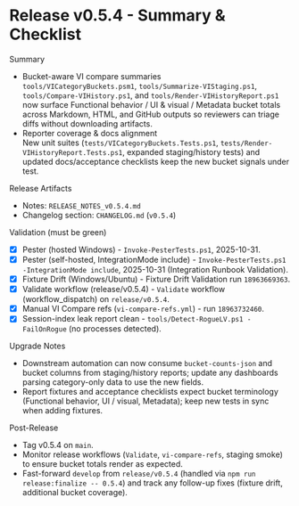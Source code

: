 <!-- markdownlint-disable-next-line MD041 -->
# Release v0.5.4 - Summary & Checklist

Summary

- Bucket-aware VI compare summaries  
  `tools/VICategoryBuckets.psm1`, `tools/Summarize-VIStaging.ps1`, `tools/Compare-VIHistory.ps1`, and
  `tools/Render-VIHistoryReport.ps1` now surface Functional behavior / UI & visual / Metadata bucket totals across
  Markdown, HTML, and GitHub outputs so reviewers can triage diffs without downloading artifacts.
- Reporter coverage & docs alignment  
  New unit suites (`tests/VICategoryBuckets.Tests.ps1`, `tests/Render-VIHistoryReport.Tests.ps1`, expanded staging/history
  tests) and updated docs/acceptance checklists keep the new bucket signals under test.

Release Artifacts

- Notes: `RELEASE_NOTES_v0.5.4.md`
- Changelog section: `CHANGELOG.md` (`v0.5.4`)

Validation (must be green)

- [x] Pester (hosted Windows) - `Invoke-PesterTests.ps1`, 2025-10-31.
- [x] Pester (self-hosted, IntegrationMode include) - `Invoke-PesterTests.ps1 -IntegrationMode include`, 2025-10-31 (Integration Runbook Validation).
- [x] Fixture Drift (Windows/Ubuntu) - Fixture Drift Validation run `18963669363`.
- [x] Validate workflow (release/v0.5.4) - `Validate` workflow (workflow_dispatch) on `release/v0.5.4`.
- [x] Manual VI Compare refs (`vi-compare-refs.yml`) - run `18963732460`.
- [x] Session-index leak report clean - `tools/Detect-RogueLV.ps1 -FailOnRogue` (no processes detected).

Upgrade Notes

- Downstream automation can now consume `bucket-counts-json` and bucket columns from staging/history reports; update any
  dashboards parsing category-only data to use the new fields.
- Report fixtures and acceptance checklists expect bucket terminology (Functional behavior, UI / visual, Metadata); keep
  new tests in sync when adding fixtures.

Post-Release

- Tag v0.5.4 on `main`.
- Monitor release workflows (`Validate`, `vi-compare-refs`, staging smoke) to ensure bucket totals render as expected.
- Fast-forward `develop` from `release/v0.5.4` (handled via `npm run release:finalize -- 0.5.4`) and track any follow-up
  fixes (fixture drift, additional bucket coverage). 

